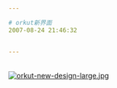 ```yaml
---

# orkut新界面
2007-08-24 21:46:32


---
```



&nbsp;&nbsp;&nbsp;&nbsp;&nbsp;&nbsp;&nbsp; <br />
<a target=_blank href="http://fm151.img.xiaonei.com/blog/20070824/21/46/A318927556446MUS.jpg" target="_blank"><img src="http://fm151.img.xiaonei.com/blog/20070824/21/46/A318927556446MUS.jpg" alt="orkut-new-design-large.jpg"></a>